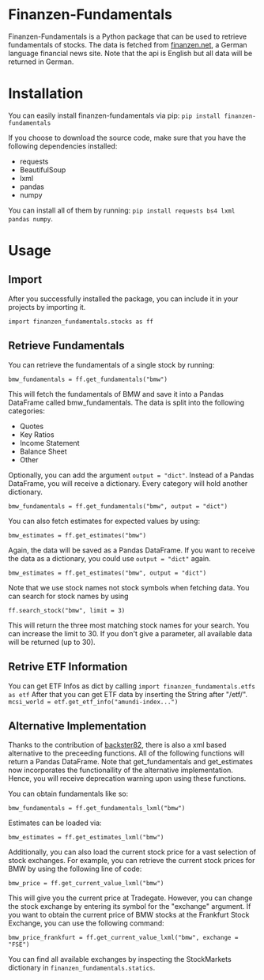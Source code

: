 # Finanzen-Fundamentals
Finanzen-Fundamentals is a Python package that can be used to retrieve fundamentals of stocks. The data is fetched from [finanzen.net](https://www.finanzen.net), a German language financial news site. Note that the api is English but all data will be returned in German.

# Installation
You can easily install finanzen-fundamentals via pip: `pip install finanzen-fundamentals`

If you choose to download the source code, make sure that you have the following dependencies installed:
* requests
* BeautifulSoup
* lxml
* pandas
* numpy

You can install all of them by running: `pip install requests bs4 lxml pandas numpy`.

# Usage
## Import
After you successfully installed the package, you can include it in your projects by importing it.

```import finanzen_fundamentals.stocks as ff```

## Retrieve Fundamentals
You can retrieve the fundamentals of a single stock by running: 

```bmw_fundamentals = ff.get_fundamentals("bmw")```

This will fetch the fundamentals of BMW and save it into a Pandas DataFrame called bmw_fundamentals.
The data is split into the following categories:
* Quotes
* Key Ratios
* Income Statement
* Balance Sheet
* Other

Optionally, you can add the argument `output = "dict"`. Instead of a Pandas DataFrame, you will receive a dictionary. Every category will hold another dictionary.

```bmw_fundamentals = ff.get_fundamentals("bmw", output = "dict")```

You can also fetch estimates for expected values by using:

```bmw_estimates = ff.get_estimates("bmw")```

Again, the data will be saved as a Pandas DataFrame. If you want to receive the data as a dictionary, you could use `output = "dict"` again.

```bmw_estimates = ff.get_estimates("bmw", output = "dict")```

Note that we use stock names not stock symbols when fetching data. You can search for stock names by using

```ff.search_stock("bmw", limit = 3)```

This will return the three most matching stock names for your search. You can increase the limit to 30. If you don't give a parameter, all available data will be returned (up to 30).

## Retrive ETF Information
You can get ETF Infos as dict by calling 
```import finanzen_fundamentals.etfs as etf```
After that you can get ETF data by inserting the String after "/etf/".
```mcsi_world = etf.get_etf_info("amundi-index...")```

## Alternative Implementation
Thanks to the contribution of [backster82](https://github.com/backster82), there is also a xml based alternative to the preceeding functions. All of the following functions will return a Pandas DataFrame. Note that get_fundamentals and get_estimates now incorporates the functionallity of the alternative implementation. Hence, you will receive deprecation warning upon using these functions.

You can obtain fundamentals like so:

```bmw_fundamentals = ff.get_fundamentals_lxml("bmw")```

Estimates can be loaded via:

```bmw_estimates = ff.get_estimates_lxml("bmw")```

Additionally, you can also load the current stock price for a vast selection of stock exchanges. For example, you can retrieve the current stock prices for BMW by using the following line of code:

```bmw_price = ff.get_current_value_lxml("bmw")```

This will give you the current price at Tradegate. However, you can change the stock exchange by entering its symbol for the "exchange" argument. If you want to obtain the current price of BMW stocks at the Frankfurt Stock Exchange, you can use the following command:

```bmw_price_frankfurt = ff.get_current_value_lxml("bmw", exchange = "FSE")```

You can find all available exchanges by inspecting the StockMarkets dictionary in `finanzen_fundamentals.statics`.


